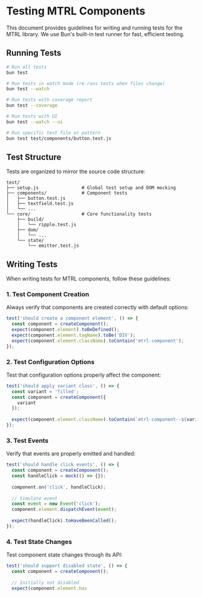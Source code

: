 # Testing MTRL Components

This document provides guidelines for writing and running tests for the MTRL library. We use Bun's built-in test runner for fast, efficient testing.

## Running Tests

```bash
# Run all tests
bun test

# Run tests in watch mode (re-runs tests when files change)
bun test --watch

# Run tests with coverage report
bun test --coverage

# Run tests with UI
bun test --watch --ui

# Run specific test file or pattern
bun test test/components/button.test.js
```

## Test Structure

Tests are organized to mirror the source code structure:

```
test/
├── setup.js                # Global test setup and DOM mocking
├── components/             # Component tests
│   ├── button.test.js
│   ├── textfield.test.js
│   └── ...
└── core/                   # Core functionality tests
    ├── build/
    │   └── ripple.test.js
    ├── dom/
    │   └── ...
    └── state/
        └── emitter.test.js
```

## Writing Tests

When writing tests for MTRL components, follow these guidelines:

### 1. Test Component Creation

Always verify that components are created correctly with default options:

```javascript
test('should create a component element', () => {
  const component = createComponent();
  expect(component.element).toBeDefined();
  expect(component.element.tagName).toBe('DIV');
  expect(component.element.className).toContain('mtrl-component');
});
```

### 2. Test Configuration Options

Test that configuration options properly affect the component:

```javascript
test('should apply variant class', () => {
  const variant = 'filled';
  const component = createComponent({
    variant
  });
  
  expect(component.element.className).toContain(`mtrl-component--${variant}`);
});
```

### 3. Test Events

Verify that events are properly emitted and handled:

```javascript
test('should handle click events', () => {
  const component = createComponent();
  const handleClick = mock(() => {});
  
  component.on('click', handleClick);
  
  // Simulate event
  const event = new Event('click');
  component.element.dispatchEvent(event);
  
  expect(handleClick).toHaveBeenCalled();
});
```

### 4. Test State Changes

Test component state changes through its API:

```javascript
test('should support disabled state', () => {
  const component = createComponent();
  
  // Initially not disabled
  expect(component.element.has